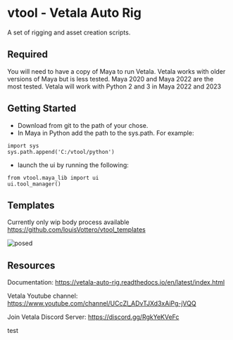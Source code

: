 # vtool - Vetala Auto Rig

A set of rigging and asset creation scripts.

## Required 
You will need to have a copy of Maya to run Vetala. 
Vetala works with older versions of Maya but is less tested.
Maya 2020 and Maya 2022 are the most tested. 
Vetala will work with Python 2 and 3 in Maya 2022 and 2023

## Getting Started

* Download from git to the path of your chose.
* In Maya in Python add the path to the sys.path. 
For example:
```
import sys
sys.path.append('C:/vtool/python')
```
* launch the ui by running the following:
```
from vtool.maya_lib import ui 
ui.tool_manager()
```

## Templates

Currently only wip body process available
https://github.com/louisVottero/vtool_templates

![posed](https://user-images.githubusercontent.com/2879064/167994042-1a7a6a52-1531-484a-a17d-665589af70f7.png)

## Resources

Documentation: https://vetala-auto-rig.readthedocs.io/en/latest/index.html

Vetala Youtube channel: https://www.youtube.com/channel/UCcZl_ADvTJXd3xAiPg-jVQQ

Join Vetala Discord Server: https://discord.gg/RgkYeKVeFc

test


